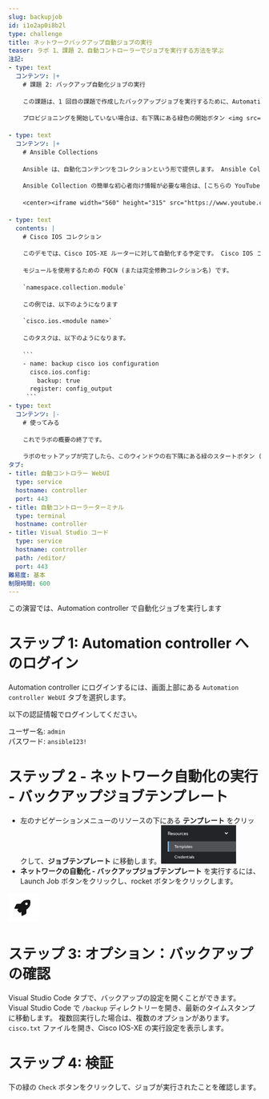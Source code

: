 ```yaml
---
slug: backupjob
id: i1o2ap0i8b2l
type: challenge
title: ネットワークバックアップ自動ジョブの実行
teaser: ラボ 1、課題 2、自動コントローラーでジョブを実行する方法を学ぶ
注記:
- type: text
  コンテンツ: |+
    # 課題 2: バックアップ自動化ジョブの実行

    この課題は、1 回目の課題で作成したバックアップジョブを実行するために、Automation controller を使用する手順を説明します。

    プロビジョニングを開始していない場合は、右下隅にある緑色の開始ボタン <img src="https://github.com/IPvSean/pictures_for_github/blob/master/start_button.png?raw=true" width="100px" align="left"> をクリックします。

- type: text
  コンテンツ: |+
    # Ansible Collections

    Ansible は、自動化コンテンツをコレクションという形で提供します。 Ansible Collection には、ネットワークエンジニアが自動化を構築し、カスタマイズするために使用するモジュール、プラグイン、ロールが含まれています。

    Ansible Collection の簡単な初心者向け情報が必要な場合は、[こちらの YouTube ビデオ](https://www.youtube.com/watch?v=WOcqhk7TdYc&t=69s) を参照してください。

    <center><iframe width="560" height="315" src="https://www.youtube.com/embed/WOcqhk7TdYc" title="YouTube ビデオプレーヤー" frameborder="0" allow="accelerometer; autoplay; clipboard-write; encrypted-media; gyroscope; picture-in-picture" allowfullscreen></iframe></center>

- type: text
  contents: |
    # Cisco IOS コレクション

    このデモでは、Cisco IOS-XE ルーターに対して自動化する予定です。 Cisco IOS コレクションを使用する必要があります。

    モジュールを使用するための FQCN (または完全修飾コレクション名) です。

    `namespace.collection.module`

    この例では、以下のようになります

    `cisco.ios.<module name>`

    このタスクは、以下のようになります。

    ```
    - name: backup cisco ios configuration
      cisco.ios.config:
        backup: true
      register: config_output
     ```
- type: text
  コンテンツ: |-
    # 使ってみる

    これでラボの概要の終了です。

    ラボのセットアップが完了したら、このウィンドウの右下隅にある緑のスタートボタン (<img src="https://github.com/IPvSean/pictures_for_github/blob/master/start_button.png?raw=true" width="100px" align="left">) をクリックすることができます。
タブ:
- title: 自動コントロラー WebUI
  type: service
  hostname: controller
  port: 443
- title: 自動コントローラーターミナル
  type: terminal
  hostname: controller
- title: Visual Studio コード
  type: service
  hostname: controller
  path: /editor/
  port: 443
難易度: 基本
制限時間: 600
---
```

この演習では、Automation controller で自動化ジョブを実行します

# ステップ 1: Automation controller へのログイン
Automation controller にログインするには、画面上部にある `Automation controller WebUI` タブを選択します。

以下の認証情報でログインしてください。

ユーザー名: `admin`<br>
パスワード: `ansible123!`

# ステップ 2 - ネットワーク自動化の実行 - バックアップジョブテンプレート

- 左のナビゲーションメニューのリソースの下にある **テンプレート** をクリックして、**ジョブテンプレート** に移動します。<img src="https://github.com/IPvSean/pictures_for_github/blob/master/job_templates.png?raw=true" width="150px">
- **ネットワークの自動化 - バックアップジョブテンプレート** を実行するには、Launch Job ボタンをクリックし、rocket ボタンをクリックします。

<img src="https://github.com/IPvSean/pictures_for_github/blob/master/launch_job.png?raw=true">

# ステップ 3: オプション：バックアップの確認

Visual Studio Code タブで、バックアップの設定を開くことができます。 Visual Studio Code で `/backup` ディレクトリーを開き、最新のタイムスタンプに移動します。 複数回実行した場合は、複数のオプションがあります。 `cisco.txt` ファイルを開き、Cisco IOS-XE の実行設定を表示します。

# ステップ 4: 検証

下の緑の `Check` ボタンをクリックして、ジョブが実行されたことを確認します。


